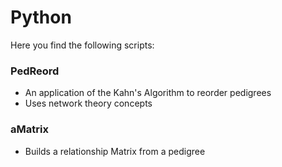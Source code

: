 # Python
Here you find the following scripts:

### PedReord
  * An application of the Kahn's Algorithm to reorder pedigrees
  * Uses network theory concepts
 
### aMatrix
  * Builds a relationship Matrix from a pedigree
